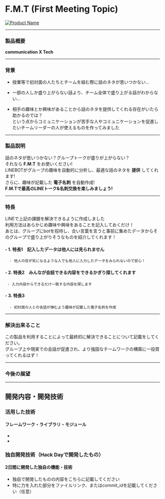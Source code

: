 # F.M.T (First Meeting Topic)



[![Product Name](image.png)](https://www.youtube.com/watch?v=G5rULR53uMk)  

---

### 製品概要
__communication X Tech__

---
### 背景
* 授業等で初対面の人たちとチームを組む際に話のネタが思いつかない...  
+ 一部の人しか盛り上がらない話より、チーム全体で盛り上がる話がわからない...  
- 相手の趣味とか興味があることから話のネタを提供してくれる存在がいたら助かるのでは？  
 という点からコミュニケーションが苦手な人やコミュニケーションを促進したいチームリーダーの人が使えるものを作ってみました
---

### 製品説明
話のネタが思いつかない？グループトークが盛りが上がらない？  
それなら __F.M.T__ をお使いください!  
LINEBOTがグループの趣味を自動的に分析し、最適な話のネタを __提供__ してくれます!  
さらに、趣味が記載した __電子名刺__ を自動作成!  
__F.M.Tで最高のLINEトーク&名刺交換を楽しみましょう!__  

---

### 特長
LINEで上記の課題を解決できるように作成しました    
利用方法はあらかじめ趣味や興味をあることを記入しておくだけ！    
あとは、グループにbotを招待し、合い言葉を言うと事前に集めたデータからそのグループで盛り上がりそうなものを紹介してくれます！  

   #### - 1. 特長1　記入したデータは他人には見られません
      - 他人の目が気になるような人でも他人に入力したデータをみられないので安心！
   #### - 2. 特長2　みんなが会話できる内容をできるかぎり探してくれます
     - 入力内容からできるだけ一致する内容を探します
   #### - 3. 特長3
      - 初対面の人との会話が弾むよう趣味が記載した電子名刺を作成 

---

### 解決出来ること
この製品を利用することによって最終的に解決できることについて記載をしてください。  
グループ上や現実での会話が促進され、より強固なチームワークの構築に一役買ってくれるはず！  

---

### 今後の展望

---

## 開発内容・開発技術
### 活用した技術

#### フレームワーク・ライブラリ・モジュール
* 
* 

### 独自開発技術（Hack Dayで開発したもの）
#### 2日間に開発した独自の機能・技術
* 独自で開発したものの内容をこちらに記載してください
* 特に力を入れた部分をファイルリンク、またはcommit_idを記載してください（任意）
